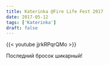 ```yaml
---
title: Katerinka @Fire Life Fest 2017
date: 2017-05-12
tags: ['Katerinka']
draft: false
---
```

{{< youtube jjrkRPqrQMo >}}

 <p>Последний бросок шикарный!</p>
